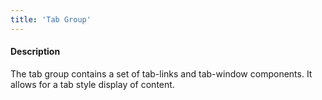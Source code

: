 ```yaml
---
title: 'Tab Group'
---
```

#### Description
The tab group contains a set of tab-links and tab-window components. It allows for a tab style display of content.

